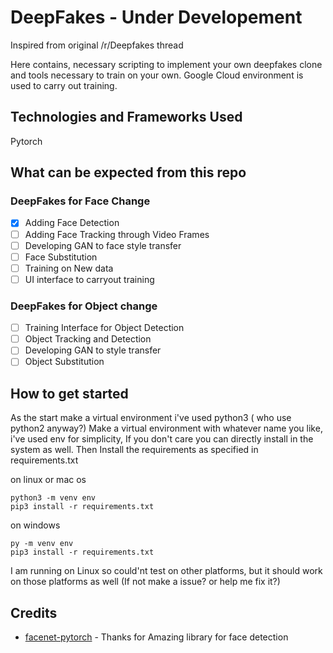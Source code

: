 # DeepFakes - Under Developement
Inspired from original /r/Deepfakes thread


Here contains, necessary scripting to implement your own deepfakes clone and tools necessary to train on your own.
Google Cloud environment is used to carry out training.

## Technologies and Frameworks Used
Pytorch


## What can be expected from this repo

### DeepFakes for Face Change
- [x] Adding Face Detection
- [ ] Adding Face Tracking through Video Frames
- [ ] Developing GAN to face style transfer
- [ ] Face Substitution
- [ ] Training on New data
- [ ] UI interface to carryout training

### DeepFakes for Object change
- [ ] Training Interface for Object Detection
- [ ] Object Tracking and Detection
- [ ] Developing GAN to style transfer
- [ ] Object Substitution

## How to get started

As the start make a virtual environment i've used python3 ( who use python2 anyway?) 
Make a virtual environment with whatever name you like, i've used env for simplicity, If you don't care you can directly install in the system as well.
Then Install the requirements as specified in requirements.txt

on linux or mac os
```
python3 -m venv env
pip3 install -r requirements.txt
```

on windows

```
py -m venv env
pip3 install -r requirements.txt
```
I am running on Linux so could'nt test on other platforms, but it should work on those platforms as well (If not make a issue? or help me fix it?)
## Credits

* [facenet-pytorch](https://github.com/timesler/facenet-pytorch) - Thanks for Amazing library for face detection